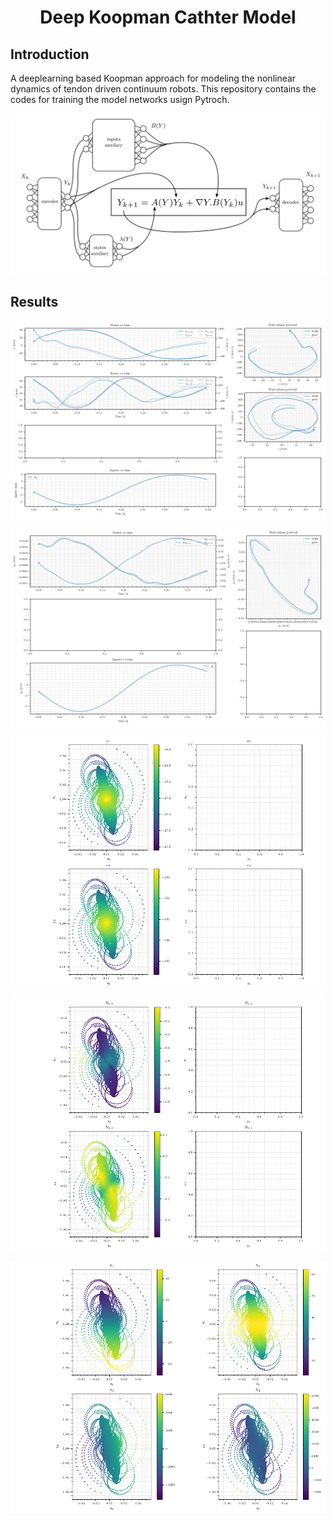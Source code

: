 <div align="center">

# Deep Koopman Cathter Model

</div>

## Introduction
A deeplearning based Koopman approach for modeling the nonlinear dynamics of tendon driven continuum robots.
This repository contains the codes for training the model networks usign Pytroch.

![Diagram](./figures/Diagram.png)


## Results


![Robot state prediction](./figures/Prediction_States.png)

![Lifted state prediction](./figures/Prediction_Lifted_States.png)

![Eigen values](./figures/Prediction_Eigen.png)

![Input matrix map](./figures/Prediction_B_Matrix.png)

![Decoder map](./figures/Decoder_map.png)